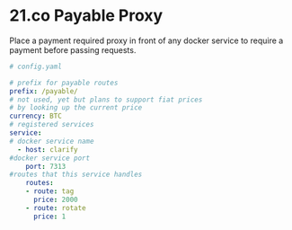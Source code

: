 # 21.co Payable Proxy

Place a payment required proxy in front of any docker service to require a payment before passing requests.

```yaml
# config.yaml

# prefix for payable routes
prefix: /payable/
# not used, yet but plans to support fiat prices
# by looking up the current price
currency: BTC
# registered services
service:
# docker service name
  - host: clarify
#docker service port
    port: 7313
#routes that this service handles
    routes:
    - route: tag
      price: 2000
    - route: rotate
      price: 1

```

